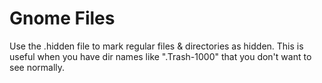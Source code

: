 # Gnome Files

Use the .hidden file to mark regular files & directories as hidden.
This is useful when you have dir names like ".Trash-1000" that you don't want to see normally.
